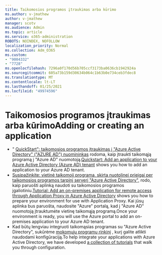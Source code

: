 ```yaml
---
title: Taikomosios programos įtraukimas arba kūrimo
ms.author: v-jmathew
author: v-jmathew
manager: scotv
ms.audience: Admin
ms.topic: article
ms.service: o365-administration
ROBOTS: NOINDEX, NOFOLLOW
localization_priority: Normal
ms.collection: Adm_O365
ms.custom:
- "9004332"
- "7728"
ms.openlocfilehash: 7296a0f170d56b705ccf3173ba0636cb1942924a
ms.sourcegitcommit: 605a73b159d30634b064c1b63b0e734ceb3fdec8
ms.translationtype: MT
ms.contentlocale: lt-LT
ms.lasthandoff: 01/25/2021
ms.locfileid: "49974596"
---
```

# <a name="adding-or-creating-an-application"></a><span data-ttu-id="74fc6-102">Taikomosios programos įtraukimas arba kūrimo</span><span class="sxs-lookup"><span data-stu-id="74fc6-102">Adding or creating an application</span></span>

- <span data-ttu-id="74fc6-103">" [QuickStart": taikomosios programos įtraukimas į "Azure Active Directory" ("AZURE AD") nuomininkas](https://docs.microsoft.com/azure/active-directory/manage-apps/add-application-portal) rodoma, kaip įtraukti taikomąją programą į "Azure AD" nuomotoją.</span><span class="sxs-lookup"><span data-stu-id="74fc6-103">[Quickstart: Add an application to your Azure Active Directory (Azure AD) tenant](https://docs.microsoft.com/azure/active-directory/manage-apps/add-application-portal) shows you how to add an application to your Azure AD tenant.</span></span>
- <span data-ttu-id="74fc6-104">[Susipažinkite: vietinė taikomoji programa, skirta nuotolinei prieigai per taikomosios programos tarpinį serverį "Azure Active Directory",](https://docs.microsoft.com/azure/active-directory/manage-apps/application-proxy-add-on-premises-application) rodo, kaip paruošti aplinką naudoti su taikomosios programos įgaliotiniu.</span><span class="sxs-lookup"><span data-stu-id="74fc6-104">[Tutorial: Add an on-premises application for remote access through Application Proxy in Azure Active Directory](https://docs.microsoft.com/azure/active-directory/manage-apps/application-proxy-add-on-premises-application) shows you how to prepare your environment for use with Application Proxy.</span></span> <span data-ttu-id="74fc6-105">Kai jūsų aplinka bus paruošta, naudosite "Azure" portalą, kad į "Azure AD" nuomotoją įtrauktumėte vietinę taikomąją programą.</span><span class="sxs-lookup"><span data-stu-id="74fc6-105">Once your environment is ready, you will use the Azure portal to add an on-premises application to your Azure AD tenant.</span></span>
- <span data-ttu-id="74fc6-106">Kad būtų lengviau integruoti taikomąsias programas su "Azure Active Directory", sukūrėme [mokomųjų programų rinkinį](https://docs.microsoft.com/azure/active-directory/saas-apps/tutorial-list) , kurį galite atlikti naudodami konfigūraciją.</span><span class="sxs-lookup"><span data-stu-id="74fc6-106">To help integrate your applications with Azure Active Directory, we have developed [a collection of tutorials](https://docs.microsoft.com/azure/active-directory/saas-apps/tutorial-list) that walk you through configuration.</span></span>
